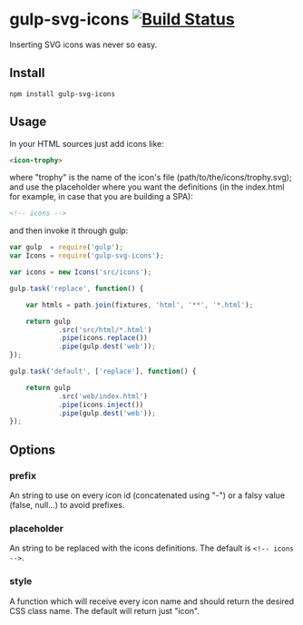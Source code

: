 gulp-svg-icons [![Build Status](https://travis-ci.org/coma/gulp-svg-icons.png?branch=master)](https://travis-ci.org/coma/gulp-svg-icons)
==============

Inserting SVG icons was never so easy.

Install
-------

```
npm install gulp-svg-icons
```

Usage
-----

In your HTML sources just add icons like:

```html
<icon-trophy>
```

where "trophy" is the name of the icon's file (path/to/the/icons/trophy.svg); and use the placeholder where you want the definitions (in the index.html for example, in case that you are building a SPA):

```html
<!-- icons -->
```

and then invoke it through gulp:

```javascript
var gulp  = require('gulp');
var Icons = require('gulp-svg-icons');

var icons = new Icons('src/icons');

gulp.task('replace', function() {

	var htmls = path.join(fixtures, 'html', '**', '*.html');

	return gulp
	        .src('src/html/*.html')
	        .pipe(icons.replace())
	        .pipe(gulp.dest('web'));
});

gulp.task('default', ['replace'], function() {

	return gulp
	        .src('web/index.html')
	        .pipe(icons.inject())
	        .pipe(gulp.dest('web'));
});
```

Options
-------

### prefix

An string to use on every icon id (concatenated using "-") or a falsy value (false, null...) to avoid prefixes.

### placeholder

An string to be replaced with the icons definitions. The default is ```<!-- icons -->```.

### style

A function which will receive every icon name and should return the desired CSS class name. The default will return just "icon".
